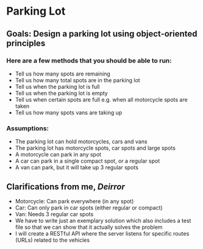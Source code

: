 # Parking Lot

Goals: Design a parking lot using object-oriented principles
-

### Here are a few methods that you should be able to run:

- Tell us how many spots are remaining
- Tell us how many total spots are in the parking lot
- Tell us when the parking lot is full
- Tell us when the parking lot is empty
- Tell us when certain spots are full e.g. when all motorcycle spots are taken
- Tell us how many spots vans are taking up

### Assumptions:

- The parking lot can hold motorcycles, cars and vans
- The parking lot has motorcycle spots, car spots and large spots
- A motorcycle can park in any spot
- A car can park in a single compact spot, or a regular spot
- A van can park, but it will take up 3 regular spots

Clarifications from me, ***Deirror***
--
- Motorcycle: Can park everywhere (in any spot)
- Car: Can only park in car spots (either regular or compact)
- Van: Needs 3 regular car spots
- We have to write just an exemplary solution which also includes a test file so that we can show that it actually solves the problem
- I will create a RESTful API where the server listens for specific routes (URLs) related to the vehicles
